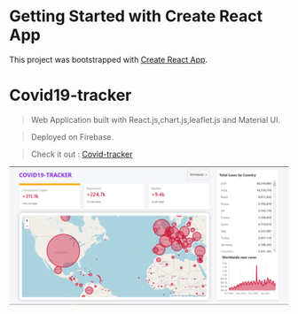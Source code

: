 # Getting Started with Create React App

This project was bootstrapped with [Create React App](https://github.com/facebook/create-react-app).

# Covid19-tracker 
> Web Application built with React.js,chart.js,leaflet.js and Material UI.

> Deployed on Firebase.

>  Check it out : [Covid-tracker](covid19-tracker-f436a.firebaseapp.com)

<img align="left" alt="proshop"  src="./covidtrackerimg.PNG"  />

